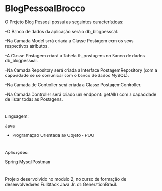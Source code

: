 # BlogPessoalBrocco

O Projeto Blog Pessoal possui as seguintes características:

-O Banco de dados da aplicação será o db_blogpessoal.

-Na Camada Model será criada a Classe Postagem com os seus respectivos atributos.

-A Classe Postagem criará a Tabela tb_postagens no Banco de dados db_blogpessoal.

-Na Camada Repository será criada a Interface PostagemRepository (com a capacidade de se comunicar com o banco de dados MySQL).

-Na Camada de Controller será criada a Classe PostagemController. 

-Na Camada Controller será criado um endpoint:
    getAll() com a capacidade de listar todas as Postagens.
    
#    
       
Linguagem:

 Java
- Programação Orientada ao Objeto - POO

#

Aplicações:

Spring 
Mysql 
Postman 

#

Projeto desenvolvido no modulo 2, no curso de formação de desenvolvedores FullStack Java Jr. da GenerationBrasil.

